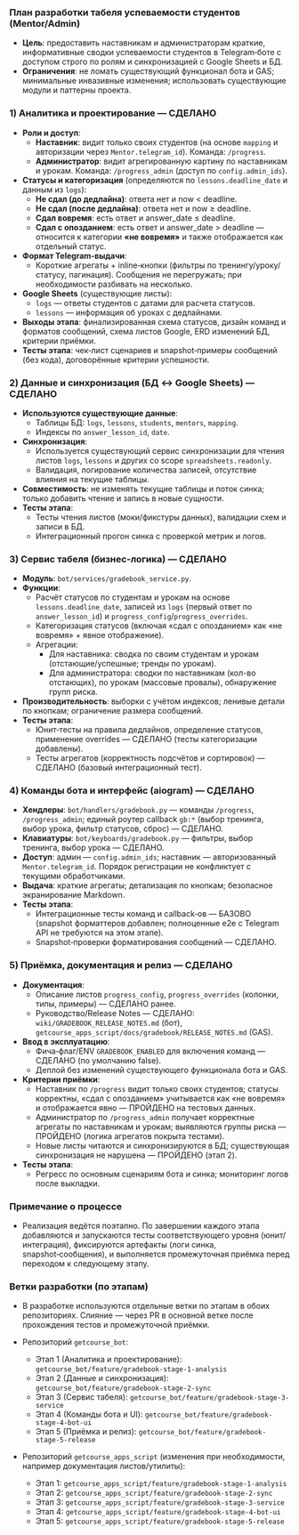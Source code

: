 ### План разработки табеля успеваемости студентов (Mentor/Admin)

- **Цель**: предоставить наставникам и администраторам краткие, информативные сводки успеваемости студентов в Telegram‑боте с доступом строго по ролям и синхронизацией с Google Sheets и БД.
- **Ограничения**: не ломать существующий функционал бота и GAS; минимальные инвазивные изменения; использовать существующие модули и паттерны проекта.

### 1) Аналитика и проектирование — СДЕЛАНО
- **Роли и доступ**:
  - **Наставник**: видит только своих студентов (на основе `mapping` и авторизации через `Mentor.telegram_id`). Команда: `/progress`.
  - **Администратор**: видит агрегированную картину по наставникам и урокам. Команда: `/progress_admin` (доступ по `config.admin_ids`).
- **Статусы и категоризация** (определяются по `lessons.deadline_date` и данным из `logs`):
  - **Не сдал (до дедлайна)**: ответа нет и now < deadline.
  - **Не сдал (после дедлайна)**: ответа нет и now ≥ deadline.
  - **Сдал вовремя**: есть ответ и answer_date ≤ deadline.
  - **Сдал с опозданием**: есть ответ и answer_date > deadline — относится к категории **«не вовремя»** и также отображается как отдельный статус.
- **Формат Telegram‑выдачи**:
  - Короткие агрегаты + inline‑кнопки (фильтры по тренингу/уроку/статусу, пагинация). Сообщения не перегружать; при необходимости разбивать на несколько.
- **Google Sheets** (существующие листы):
  - `logs` — ответы студентов с датами для расчета статусов.
  - `lessons` — информация об уроках с дедлайнами.
- **Выходы этапа**: финализированная схема статусов, дизайн команд и форматов сообщений, схема листов Google, ERD изменений БД, критерии приёмки.
- **Тесты этапа**: чек‑лист сценариев и snapshot‑примеры сообщений (без кода), договорённые критерии успешности.

### 2) Данные и синхронизация (БД ↔ Google Sheets) — СДЕЛАНО
- **Используются существующие данные**:
  - Таблицы БД: `logs`, `lessons`, `students`, `mentors`, `mapping`.
  - Индексы по `answer_lesson_id`, `date`.
- **Синхронизация**:
  - Используется существующий сервис синхронизации для чтения листов `logs`, `lessons` и других со scope `spreadsheets.readonly`.
  - Валидация, логирование количества записей, отсутствие влияния на текущие таблицы.
- **Совместимость**: не изменять текущие таблицы и поток синка; только добавить чтение и запись в новые сущности.
- **Тесты этапа**:
  - Тесты чтения листов (моки/фикстуры данных), валидации схем и записи в БД.
  - Интеграционный прогон синка с проверкой метрик и логов.

### 3) Сервис табеля (бизнес‑логика) — СДЕЛАНО
- **Модуль**: `bot/services/gradebook_service.py`.
- **Функции**:
  - Расчёт статусов по студентам и урокам на основе `lessons.deadline_date`, записей из `logs` (первый ответ по `answer_lesson_id`) и `progress_config`/`progress_overrides`.
  - Категоризация статусов (включая «сдал с опозданием» как «не вовремя» + явное отображение).
  - Агрегации:
    - Для наставника: сводка по своим студентам и урокам (отстающие/успешные; тренды по урокам).
    - Для администратора: сводки по наставникам (кол-во отстающих), по урокам (массовые провалы), обнаружение групп риска.
- **Производительность**: выборки с учётом индексов; ленивые детали по кнопкам; ограничение размера сообщений.
- **Тесты этапа**:
  - Юнит‑тесты на правила дедлайнов, определение статусов, применение overrides — СДЕЛАНО (тесты категоризации добавлены).
  - Тесты агрегатов (корректность подсчётов и сортировок) — СДЕЛАНО (базовый интеграционный тест).

### 4) Команды бота и интерфейс (aiogram) — СДЕЛАНО
- **Хендлеры**: `bot/handlers/gradebook.py` — команды `/progress`, `/progress_admin`; единый роутер callback `gb:*` (выбор тренинга, выбор урока, фильтр статусов, сброс) — СДЕЛАНО.
- **Клавиатуры**: `bot/keyboards/gradebook.py` — фильтры, выбор тренинга, выбор урока — СДЕЛАНО.
- **Доступ**: админ — `config.admin_ids`; наставник — авторизованный `Mentor.telegram_id`. Порядок регистрации не конфликтует с текущими обработчиками.
- **Выдача**: краткие агрегаты; детализация по кнопкам; безопасное экранирование Markdown.
- **Тесты этапа**:
  - Интеграционные тесты команд и callback‑ов — БАЗОВО (snapshot форматтеров добавлен; полноценные e2e с Telegram API не требуются на этом этапе).
  - Snapshot‑проверки форматирования сообщений — СДЕЛАНО.

### 5) Приёмка, документация и релиз — СДЕЛАНО
- **Документация**:
  - Описание листов `progress_config`, `progress_overrides` (колонки, типы, примеры) — СДЕЛАНО ранее.
  - Руководство/Release Notes — СДЕЛАНО: `wiki/GRADEBOOK_RELEASE_NOTES.md` (бот), `getcourse_apps_script/docs/gradebook/RELEASE_NOTES.md` (GAS).
- **Ввод в эксплуатацию**:
  - Фича‑флаг/ENV `GRADEBOOK_ENABLED` для включения команд — СДЕЛАНО (по умолчанию false).
  - Деплой без изменений существующего функционала бота и GAS.
- **Критерии приёмки**:
  - Наставник по `/progress` видит только своих студентов; статусы корректны, «сдал с опозданием» учитывается как «не вовремя» и отображается явно — ПРОЙДЕНО на тестовых данных.
  - Администратор по `/progress_admin` получает корректные агрегаты по наставникам и урокам; выявляются группы риска — ПРОЙДЕНО (логика агрегатов покрыта тестами).
  - Новые листы читаются и синхронизируются в БД; существующая синхронизация не нарушена — ПРОЙДЕНО (этап 2).
- **Тесты этапа**:
  - Регресс по основным сценариям бота и синка; мониторинг логов после выкладки.

### Примечание о процессе
- Реализация ведётся поэтапно. По завершении каждого этапа добавляются и запускаются тесты соответствующего уровня (юнит/интеграция), фиксируются артефакты (логи синка, snapshot‑сообщения), и выполняется промежуточная приёмка перед переходом к следующему этапу.

### Ветки разработки (по этапам)
- В разработке используются отдельные ветки по этапам в обоих репозиториях. Слияние — через PR в основной ветке после прохождения тестов и промежуточной приёмки.

- Репозиторий `getcourse_bot`:
  - Этап 1 (Аналитика и проектирование): `getcourse_bot/feature/gradebook-stage-1-analysis`
  - Этап 2 (Данные и синхронизация): `getcourse_bot/feature/gradebook-stage-2-sync`
  - Этап 3 (Сервис табеля): `getcourse_bot/feature/gradebook-stage-3-service`
  - Этап 4 (Команды бота и UI): `getcourse_bot/feature/gradebook-stage-4-bot-ui`
  - Этап 5 (Приёмка и релиз): `getcourse_bot/feature/gradebook-stage-5-release`

- Репозиторий `getcourse_apps_script` (изменения при необходимости, например документация листов/утилиты):
  - Этап 1: `getcourse_apps_script/feature/gradebook-stage-1-analysis`
  - Этап 2: `getcourse_apps_script/feature/gradebook-stage-2-sync`
  - Этап 3: `getcourse_apps_script/feature/gradebook-stage-3-service`
  - Этап 4: `getcourse_apps_script/feature/gradebook-stage-4-bot-ui`
  - Этап 5: `getcourse_apps_script/feature/gradebook-stage-5-release`
